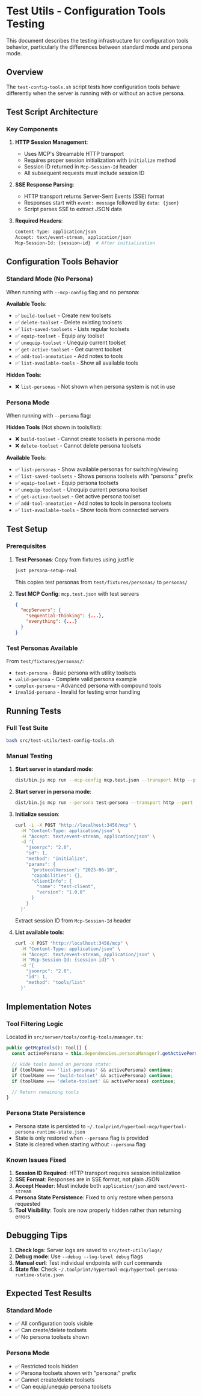 # Test Utils - Configuration Tools Testing

This document describes the testing infrastructure for configuration tools behavior, particularly the differences between standard mode and persona mode.

## Overview

The `test-config-tools.sh` script tests how configuration tools behave differently when the server is running with or without an active persona.

## Test Script Architecture

### Key Components

1. **HTTP Session Management**:
   - Uses MCP's Streamable HTTP transport
   - Requires proper session initialization with `initialize` method
   - Session ID returned in `Mcp-Session-Id` header
   - All subsequent requests must include session ID

2. **SSE Response Parsing**:
   - HTTP transport returns Server-Sent Events (SSE) format
   - Responses start with `event: message` followed by `data: {json}`
   - Script parses SSE to extract JSON data

3. **Required Headers**:
   ```bash
   Content-Type: application/json
   Accept: text/event-stream, application/json
   Mcp-Session-Id: {session-id}  # After initialization
   ```

## Configuration Tools Behavior

### Standard Mode (No Persona)

When running with `--mcp-config` flag and no persona:

**Available Tools**:
- ✅ `build-toolset` - Create new toolsets
- ✅ `delete-toolset` - Delete existing toolsets
- ✅ `list-saved-toolsets` - Lists regular toolsets
- ✅ `equip-toolset` - Equip any toolset
- ✅ `unequip-toolset` - Unequip current toolset
- ✅ `get-active-toolset` - Get current toolset
- ✅ `add-tool-annotation` - Add notes to tools
- ✅ `list-available-tools` - Show all available tools

**Hidden Tools**:
- ❌ `list-personas` - Not shown when persona system is not in use

### Persona Mode

When running with `--persona` flag:

**Hidden Tools** (Not shown in tools/list):
- ❌ `build-toolset` - Cannot create toolsets in persona mode
- ❌ `delete-toolset` - Cannot delete persona toolsets

**Available Tools**:
- ✅ `list-personas` - Show available personas for switching/viewing
- ✅ `list-saved-toolsets` - Shows persona toolsets with "persona:" prefix
- ✅ `equip-toolset` - Equip persona toolsets
- ✅ `unequip-toolset` - Unequip current persona toolset
- ✅ `get-active-toolset` - Get active persona toolset
- ✅ `add-tool-annotation` - Add notes to tools in persona toolsets
- ✅ `list-available-tools` - Show tools from connected servers

## Test Setup

### Prerequisites

1. **Test Personas**: Copy from fixtures using justfile
   ```bash
   just persona-setup-real
   ```
   This copies test personas from `test/fixtures/personas/` to `personas/`

2. **Test MCP Config**: `mcp.test.json` with test servers
   ```json
   {
     "mcpServers": {
       "sequential-thinking": {...},
       "everything": {...}
     }
   }
   ```

### Test Personas Available

From `test/fixtures/personas/`:
- `test-persona` - Basic persona with utility toolsets
- `valid-persona` - Complete valid persona example
- `complex-persona` - Advanced persona with compound tools
- `invalid-persona` - Invalid for testing error handling

## Running Tests

### Full Test Suite
```bash
bash src/test-utils/test-config-tools.sh
```

### Manual Testing

1. **Start server in standard mode**:
   ```bash
   dist/bin.js mcp run --mcp-config mcp.test.json --transport http --port 3456
   ```

2. **Start server in persona mode**:
   ```bash
   dist/bin.js mcp run --persona test-persona --transport http --port 3456
   ```

3. **Initialize session**:
   ```bash
   curl -i -X POST "http://localhost:3456/mcp" \
     -H "Content-Type: application/json" \
     -H "Accept: text/event-stream, application/json" \
     -d '{
       "jsonrpc": "2.0",
       "id": 1,
       "method": "initialize",
       "params": {
         "protocolVersion": "2025-06-18",
         "capabilities": {},
         "clientInfo": {
           "name": "test-client",
           "version": "1.0.0"
         }
       }
     }'
   ```
   Extract session ID from `Mcp-Session-Id` header

4. **List available tools**:
   ```bash
   curl -X POST "http://localhost:3456/mcp" \
     -H "Content-Type: application/json" \
     -H "Accept: text/event-stream, application/json" \
     -H "Mcp-Session-Id: {session-id}" \
     -d '{
       "jsonrpc": "2.0",
       "id": 1,
       "method": "tools/list"
     }'
   ```

## Implementation Notes

### Tool Filtering Logic

Located in `src/server/tools/config-tools/manager.ts`:

```typescript
public getMcpTools(): Tool[] {
  const activePersona = this.dependencies.personaManager?.getActivePersona();

  // Hide tools based on persona state:
  if (toolName === 'list-personas' && activePersona) continue;
  if (toolName === 'build-toolset' && activePersona) continue;
  if (toolName === 'delete-toolset' && activePersona) continue;

  // Return remaining tools
}
```

### Persona State Persistence

- Persona state is persisted to `~/.toolprint/hypertool-mcp/hypertool-persona-runtime-state.json`
- State is only restored when `--persona` flag is provided
- State is cleared when starting without `--persona` flag

### Known Issues Fixed

1. **Session ID Required**: HTTP transport requires session initialization
2. **SSE Format**: Responses are in SSE format, not plain JSON
3. **Accept Header**: Must include both `application/json` and `text/event-stream`
4. **Persona State Persistence**: Fixed to only restore when persona requested
5. **Tool Visibility**: Tools are now properly hidden rather than returning errors

## Debugging Tips

1. **Check logs**: Server logs are saved to `src/test-utils/logs/`
2. **Debug mode**: Use `--debug --log-level debug` flags
3. **Manual curl**: Test individual endpoints with curl commands
4. **State file**: Check `~/.toolprint/hypertool-mcp/hypertool-persona-runtime-state.json`

## Expected Test Results

### Standard Mode
- ✅ All configuration tools visible
- ✅ Can create/delete toolsets
- ✅ No persona toolsets shown

### Persona Mode
- ✅ Restricted tools hidden
- ✅ Persona toolsets shown with "persona:" prefix
- ✅ Cannot create/delete toolsets
- ✅ Can equip/unequip persona toolsets
